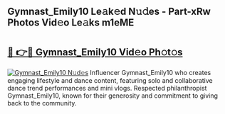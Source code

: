 ## Gymnast_Emily10 Le𝚊k𝚎d N𝚞𝚍es - Part-xRw Photos Vid𝚎o Le𝚊ks m1eME

# <h2><a href="http://fbfgpy.evod.top/?m=Gymnast_Emily10">🔗 👉🔴 Gymnast_Emily10 Vid𝚎o Ph𝚘t𝚘s</a></h2>

[![Gymnast_Emily10 N𝚞d𝚎s](https://i.imgur.com/8V9OHl7.gif)](http://fbfgpy.evod.top/?m=Gymnast_Emily10)
Influencer Gymnast_Emily10 who creates engaging lifestyle and dance content, featuring solo and collaborative dance trend performances and mini vlogs. Respected philanthropist Gymnast_Emily10, known for their generosity and commitment to giving back to the community. 
